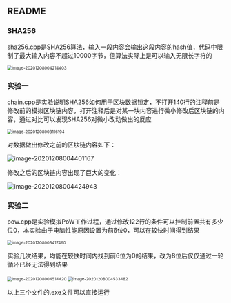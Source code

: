 ## README

### SHA256

sha256.cpp是SHA256算法，输入一段内容会输出这段内容的hash值，代码中限制了最大输入内容不超过10000字节，但算法实际上是可以输入无限长字符的

<img src="C:\Users\Dell\Desktop\blockchainCourse\zhaoqingyun\work1\asset\image-20201208004214403.png" alt="image-20201208004214403" style="zoom:67%;" />



### 实验一

chain.cpp是实验说明SHA256如何用于区块数据锁定，不打开140行的注释前是修改前的模拟区块链内容，打开注释后是对某一块内容进行微小修改后区块链的内容，通过对比可以发现SHA256对微小改动做出的反应

<img src="C:\Users\Dell\Desktop\blockchainCourse\zhaoqingyun\work1\asset\image-20201208003116194.png" alt="image-20201208003116194" style="zoom:67%;" />

对数据做出修改之前的区块链内容如下：

![image-20201208004401167](C:\Users\Dell\Desktop\blockchainCourse\zhaoqingyun\work1\asset\image-20201208004401167.png)

修改之后的区块链内容出现了巨大的变化：

![image-20201208004424943](C:\Users\Dell\Desktop\blockchainCourse\zhaoqingyun\work1\asset\image-20201208004424943.png)



### 实验二

pow.cpp是实验模拟PoW工作过程，通过修改122行的条件可以控制前置共有多少位0，本实验由于电脑性能原因设置为前6位0，可以在较快时间得到结果

<img src="C:\Users\Dell\Desktop\blockchainCourse\zhaoqingyun\work1\asset\image-20201208003417460.png" alt="image-20201208003417460" style="zoom:67%;" />

实验几次结果，均能在较快时间内找到前6位为0的结果，改为8位后仅仅通过一轮循环已经无法得到结果

<img src="C:\Users\Dell\Desktop\blockchainCourse\zhaoqingyun\work1\asset\image-20201208004514420.png" alt="image-20201208004514420" style="zoom:67%;" />

<img src="C:\Users\Dell\Desktop\blockchainCourse\zhaoqingyun\work1\asset\image-20201208004533482.png" alt="image-20201208004533482" style="zoom:67%;" />

以上三个文件的.exe文件可以直接运行





